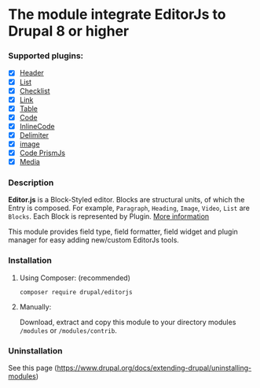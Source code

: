 The module integrate EditorJs to Drupal 8 or higher
===========

### Supported plugins:

- [x] [Header](https://github.com/editor-js/header)
- [x] [List](https://github.com/editor-js/list)
- [x] [Checklist](https://github.com/editor-js/checklist)
- [x] [Link](https://github.com/editor-js/link)
- [x] [Table](https://github.com/editor-js/table)
- [x] [Code](https://github.com/editor-js/code)
- [x] [InlineCode](https://github.com/editor-js/inline-code)
- [x] [Delimiter](https://github.com/editor-js/delimiter)
- [x] [image](https://github.com/batkor/editorjs-dimage)
- [x] [Code PrismJs](https://github.com/batkor/editorjs-code-lang)
- [x] [Media](https://github.com/batkor/editorjs-media-image)

### Description

**Editor.js** is a Block-Styled editor.
Blocks are structural units, of which the Entry is composed.
For example, `Paragraph`, `Heading`, `Image`, `Video`, `List` are `Blocks`.
Each Block is represented by Plugin.
[More information](https://editorjs.io/)

This module provides field type, field formatter, field widget
and plugin manager for easy adding new/custom EditorJs tools.

### Installation

1. Using Composer: (recommended)

   `composer require drupal/editorjs`
2. Manually:

   Download, extract and copy this module to your directory
   modules `/modules` or `/modules/contrib`.

### Uninstallation

See this page (https://www.drupal.org/docs/extending-drupal/uninstalling-modules)
